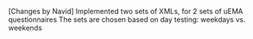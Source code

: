 [Changes by Navid]
Implemented two sets of XMLs, for 2 sets of uEMA questionnaires
The sets are chosen based on day testing: weekdays vs. weekends
